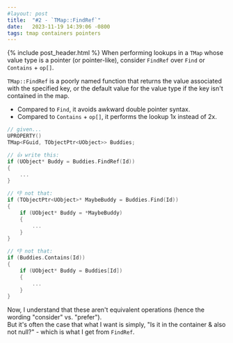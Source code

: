 ```yaml
---
#layout: post
title:  "#2 - `TMap::FindRef`"
date:   2023-11-19 14:39:06 -0800
tags: tmap containers pointers
---
```

{% include post_header.html %}
When performing lookups in a `TMap` whose value type is a pointer (or pointer-like), consider `FindRef` over `Find` or `Contains` + `op[]`.

`TMap::FindRef` is a poorly named function that returns the value associated with the specified key, or the default value for the value type if the key isn't contained in the map.

- Compared to `Find`, it avoids awkward double pointer syntax.
- Compared to `Contains` + `op[]`, it performs the lookup 1x instead of 2x.

```cpp
// given...
UPROPERTY()
TMap<FGuid, TObjectPtr<UObject>> Buddies;

// 👍 write this:
if (UObject* Buddy = Buddies.FindRef(Id))
{
    ...
}

// 👎 not that:
if (TObjectPtr<UObject>* MaybeBuddy = Buddies.Find(Id))
{
    if (UObject* Buddy = *MaybeBuddy)
    {
        ...
    }
}

// 👎 not that:
if (Buddies.Contains(Id))
{
    if (UObject* Buddy = Buddies[Id])
    {
        ...
    }
}
```

Now, I understand that these aren't equivalent operations (hence the wording "consider" vs. "prefer").\
But it's often the case that what I want is simply, "Is it in the container & also not null?" - which is what I get from `FindRef`.
